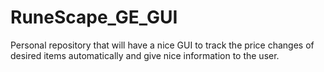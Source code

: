 # RuneScape_GE_GUI
Personal repository that will have a nice GUI to track the price changes of desired items automatically and give nice information to the user.
